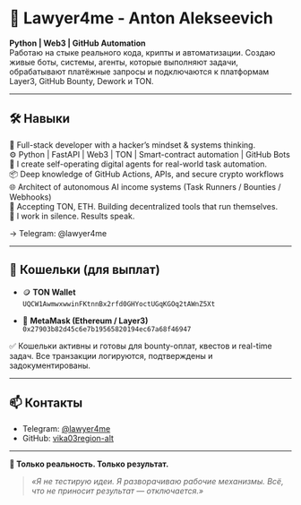 
# 👤 Lawyer4me - Anton Alekseevich

**Python | Web3 | GitHub Automation**  
Работаю на стыке реального кода, крипты и автоматизации. Создаю живые боты, системы, агенты, которые выполняют задачи, обрабатывают платёжные запросы и подключаются к платформам Layer3, GitHub Bounty, Dework и TON.

---

## 🛠️ Навыки

🧠 Full-stack developer with a hacker’s mindset & systems thinking.  
⚙️ Python | FastAPI | Web3 | TON | Smart-contract automation | GitHub Bots  
🤖 I create self-operating digital agents for real-world task automation.  
📦 Deep knowledge of GitHub Actions, APIs, and secure crypto workflows  
🌐 Architect of autonomous AI income systems (Task Runners / Bounties / Webhooks)  
💸 Accepting TON, ETH. Building decentralized tools that run themselves.  
📍 I work in silence. Results speak.

→ Telegram: @lawyer4me

---

## 💸 Кошельки (для выплат)

- 🪙 **TON Wallet**  
`UQCW1AwmwxwwinFKtnnBx2rfd0GHYoctUGqKGOq2tAWnZ5Xt`

- 🦊 **MetaMask (Ethereum / Layer3)**  
`0x27903b82d45c6e7b19565820194ec67a68f46947`

✅ Кошельки активны и готовы для bounty-оплат, квестов и real-time задач. Все транзакции логируются, подтверждены и задокументированы.

---

## 📫 Контакты

- Telegram: [@lawyer4me](https://t.me/lawyer4me)
- GitHub: [vika03region-alt](https://github.com/vika03region-alt)

---

**🧿 Только реальность. Только результат.**

> _«Я не тестирую идеи. Я разворачиваю рабочие механизмы. Всё, что не приносит результат — отключается.»_
